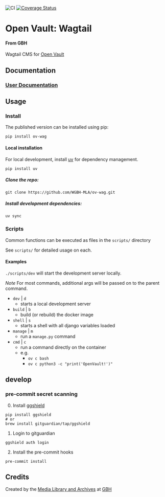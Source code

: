 ![CI](https://github.com/WGBH-MLA/ov-wag/actions/workflows/CI.yml/badge.svg) [![Coverage Status](https://coveralls.io/repos/github/WGBH-MLA/ov-wag/badge.svg)](https://coveralls.io/github/WGBH-MLA/ov-wag)

# Open Vault: Wagtail

#### From GBH

Wagtail CMS for [Open Vault](https://openvault.wgbh.org/)

## Documentation

### [User Documentation](https://wgbh-mla.github.io/ov-wag/)

## Usage

### Install

The published version can be installed using pip:

`pip install ov-wag`

#### Local installation

For local development, install [uv](https://docs.astral.sh/uv/) for dependency management.

`pip install uv`

##### Clone the repo:

`git clone https://github.com/WGBH-MLA/ov-wag.git`

##### Install development dependencies:

```bash
uv sync
```

### Scripts

Common functions can be executed as files in the `scripts/` directory

See `scripts/` for detailed usage on each.

#### Examples

`./scripts/dev` will start the development server locally.

_Note_ For most commands, additional args will be passed on to the parent command.

- `dev` | `d`
  - starts a local development server
- `build` | `b`
  - build (or rebuild) the docker image
- `shell` | `s`
  - starts a shell with all django variables loaded
- `manage` | `m`
  - run a `manage.py` command
- `cmd` | `c`
  - run a command directly on the container
  - e.g.
    - `ov c bash`
    - `ov c python3 -c "print('OpenVault!')"`

## develop

### pre-commit secret scanning

0. Install [ggshield](https://docs.gitguardian.com/ggshield-docs/getting-started)

```shell
pip install ggshield
# or
brew install gitguardian/tap/ggshield
```

1. Login to gitguardian

```shell
ggshield auth login
```

2. Install the pre-commit hooks

```shell
pre-commit install
```

## Credits

Created by the [Media Library and Archives](https://www.wgbh.org/foundation/archives) at [GBH](https://wgbh.org)
